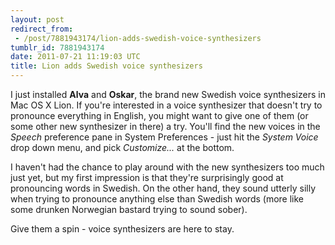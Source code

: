 ```yaml
---
layout: post
redirect_from:
 - /post/7881943174/lion-adds-swedish-voice-synthesizers
tumblr_id: 7881943174
date: 2011-07-21 11:19:03 UTC
title: Lion adds Swedish voice synthesizers
---
```


I just installed **Alva** and **Oskar**, the brand new Swedish voice synthesizers in Mac OS X Lion. If you're interested in a voice synthesizer that doesn't try to pronounce everything in English, you might want to give one of them (or some other new synthesizer in there) a try. You'll find the new voices in the _Speech_ preference pane in System Preferences - just hit the _System Voice_ drop down menu, and pick _Customize..._ at the bottom.

I haven't had the chance to play around with the new synthesizers too much just yet, but my first impression is that they're surprisingly good at pronouncing words in Swedish. On the other hand, they sound utterly silly when trying to pronounce anything else than Swedish words (more like some drunken Norwegian bastard trying to sound sober).

Give them a spin - voice synthesizers are here to stay.
